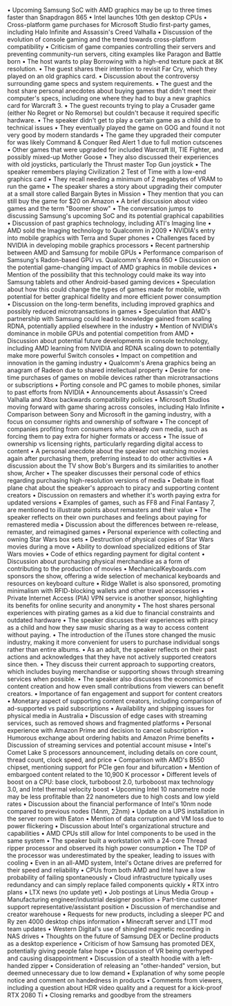 • Upcoming Samsung SoC with AMD graphics may be up to three times faster than Snapdragon 865
• Intel launches 10th gen desktop CPUs
• Cross-platform game purchases for Microsoft Studio first-party games, including Halo Infinite and Assassin's Creed Valhalla
• Discussion of the evolution of console gaming and the trend towards cross-platform compatibility
• Criticism of game companies controlling their servers and preventing community-run servers, citing examples like Paragon and Battle born
• The host wants to play Borrowing with a high-end texture pack at 8K resolution.
• The guest shares their intention to revisit Far Cry, which they played on an old graphics card.
• Discussion about the controversy surrounding game specs and system requirements.
• The guest and the host share personal anecdotes about buying games that didn't meet their computer's specs, including one where they had to buy a new graphics card for Warcraft 3.
• The guest recounts trying to play a Crusader game (either No Regret or No Remorse) but couldn't because it required specific hardware.
• The speaker didn't get to play a certain game as a child due to technical issues
• They eventually played the game on GOG and found it not very good by modern standards
• The game they upgraded their computer for was likely Command & Conquer Red Alert 1 due to full motion cutscenes
• Other games that were upgraded for included Warcraft III, TIE Fighter, and possibly mixed-up Mother Goose
• They also discussed their experiences with old joysticks, particularly the Thrust master Top Gun joystick
• The speaker remembers playing Civilization 2 Test of Time with a low-end graphics card
• They recall needing a minimum of 2 megabytes of VRAM to run the game
• The speaker shares a story about upgrading their computer at a small store called Bargain Bytes in Mission
• They mention that you can still buy the game for $20 on Amazon
• A brief discussion about video games and the term "Boomer show"
• The conversation jumps to discussing Samsung's upcoming SoC and its potential graphical capabilities
• Discussion of past graphics technology, including ATI's Imaging line
• AMD sold the Imaging technology to Qualcomm in 2009
• NVIDIA's entry into mobile graphics with Terra and Super phones
• Challenges faced by NVIDIA in developing mobile graphics processors
• Recent partnership between AMD and Samsung for mobile GPUs
• Performance comparison of Samsung's Radon-based GPU vs. Qualcomm's Arena 650
• Discussion on the potential game-changing impact of AMD graphics in mobile devices
• Mention of the possibility that this technology could make its way into Samsung tablets and other Android-based gaming devices
• Speculation about how this could change the types of games made for mobile, with potential for better graphical fidelity and more efficient power consumption
• Discussion on the long-term benefits, including improved graphics and possibly reduced microtransactions in games
• Speculation that AMD's partnership with Samsung could lead to knowledge gained from scaling RDNA, potentially applied elsewhere in the industry
• Mention of NVIDIA's dominance in mobile GPUs and potential competition from AMD
• Discussion about potential future developments in console technology, including AMD learning from NVIDIA and RDNA scaling down to potentially make more powerful Switch consoles
• Impact on competition and innovation in the gaming industry
• Qualcomm's Arena graphics being an anagram of Radeon due to shared intellectual property
• Desire for one-time purchases of games on mobile devices rather than microtransactions or subscriptions
• Porting console and PC games to mobile phones, similar to past efforts from NVIDIA
• Announcements about Assassin's Creed Valhalla and Xbox backwards compatibility policies
• Microsoft Studios moving forward with game sharing across consoles, including Halo Infinite
• Comparison between Sony and Microsoft in the gaming industry, with a focus on consumer rights and ownership of software
• The concept of companies profiting from consumers who already own media, such as forcing them to pay extra for higher formats or access
• The issue of ownership vs licensing rights, particularly regarding digital access to content
• A personal anecdote about the speaker not watching movies again after purchasing them, preferring instead to do other activities
• A discussion about the TV show Bob's Burgers and its similarities to another show, Archer
• The speaker discusses their personal code of ethics regarding purchasing high-resolution versions of media
• Debate in float plane chat about the speaker's approach to piracy and supporting content creators
• Discussion on remasters and whether it's worth paying extra for updated versions
• Examples of games, such as FF8 and Final Fantasy 7, are mentioned to illustrate points about remasters and their value
• The speaker reflects on their own purchases and feelings about paying for remastered media
• Discussion about the differences between re-release, remaster, and reimagined games
• Personal experience with collecting and owning Star Wars box sets
• Destruction of physical copies of Star Wars movies during a move
• Ability to download specialized editions of Star Wars movies
• Code of ethics regarding payment for digital content
• Discussion about purchasing physical merchandise as a form of contributing to the production of movies
• MechanicalKeyboards.com sponsors the show, offering a wide selection of mechanical keyboards and resources on keyboard culture
• Ridge Wallet is also sponsored, promoting minimalism with RFID-blocking wallets and other travel accessories
• Private Internet Access (PIA) VPN service is another sponsor, highlighting its benefits for online security and anonymity
• The host shares personal experiences with pirating games as a kid due to financial constraints and outdated hardware
• The speaker discusses their experiences with piracy as a child and how they saw music sharing as a way to access content without paying.
• The introduction of the iTunes store changed the music industry, making it more convenient for users to purchase individual songs rather than entire albums.
• As an adult, the speaker reflects on their past actions and acknowledges that they have not actively supported creators since then.
• They discuss their current approach to supporting creators, which includes buying merchandise or supporting shows through streaming services when possible.
• The speaker also discusses the economics of content creation and how even small contributions from viewers can benefit creators.
• Importance of fan engagement and support for content creators
• Monetary aspect of supporting content creators, including comparison of ad-supported vs paid subscriptions
• Availability and shipping issues for physical media in Australia
• Discussion of edge cases with streaming services, such as removed shows and fragmented platforms
• Personal experience with Amazon Prime and decision to cancel subscription
• Humorous exchange about ordering habits and Amazon Prime benefits
• Discussion of streaming services and potential account misuse
• Intel's Comet Lake S processors announcement, including details on core count, thread count, clock speed, and price
• Comparison with AMD's B550 chipset, mentioning support for PCIe gen four and bifurcation
• Mention of embargoed content related to the 10,900 K processor
• Different levels of boost on a CPU: base clock, turboboost 2.0, turboboost max technology 3.0, and Intel thermal velocity boost
• Upcoming Intel 10 nanometre node may be less profitable than 22 nanometers due to high costs and low yield rates
• Discussion about the financial performance of Intel's 10nm node compared to previous nodes (14nm, 22nm)
• Update on a UPS installation in the server room with Eaton
• Mention of data corruption and VM loss due to power flickering
• Discussion about Intel's organizational structure and capabilities
• AMD CPUs still allow for Intel components to be used in the same system
• The speaker built a workstation with a 24-core Thread ripper processor and observed its high power consumption
• The TDP of the processor was underestimated by the speaker, leading to issues with cooling
• Even in an all-AMD system, Intel's Octane drives are preferred for their speed and reliability
• CPUs from both AMD and Intel have a low probability of failing spontaneously
• Cloud infrastructure typically uses redundancy and can simply replace failed components quickly
• RTX intro plans
• LTX news (no update yet)
• Job postings at Linus Media Group
	+ Manufacturing engineer/industrial designer position
	+ Part-time customer support representative/assistant position
• Discussion of merchandise and creator warehouse
• Requests for new products, including a sleeper PC and Ry zen 4000 desktop chips information
• Minecraft server and LTT mod team updates
• Western Digital's use of shingled magnetic recording in NAS drives
• Thoughts on the future of Samsung DEX or Decline products as a desktop experience
• Criticism of how Samsung has promoted DEX, potentially giving people false hope
• Discussion of VR being overhyped and causing disappointment
• Discussion of a stealth hoodie with a left-handed zipper
• Consideration of releasing an "other-handed" version, but deemed unnecessary due to low demand
• Explanation of why some people notice and comment on handedness in products
• Comments from viewers, including a question about HDR video quality and a request for a kick-proof RTX 2080 Ti
• Closing remarks and goodbye from the streamers